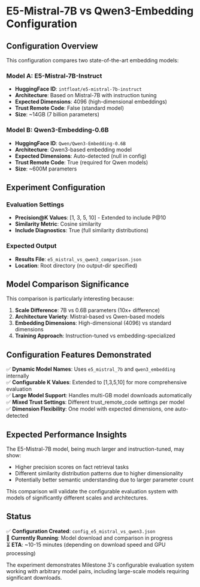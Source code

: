 # E5-Mistral-7B vs Qwen3-Embedding Configuration

## Configuration Overview

This configuration compares two state-of-the-art embedding models:

### Model A: E5-Mistral-7B-Instruct
- **HuggingFace ID**: `intfloat/e5-mistral-7b-instruct`
- **Architecture**: Based on Mistral-7B with instruction tuning
- **Expected Dimensions**: 4096 (high-dimensional embeddings)
- **Trust Remote Code**: False (standard model)
- **Size**: ~14GB (7 billion parameters)

### Model B: Qwen3-Embedding-0.6B  
- **HuggingFace ID**: `Qwen/Qwen3-Embedding-0.6B`
- **Architecture**: Qwen3-based embedding model
- **Expected Dimensions**: Auto-detected (null in config)
- **Trust Remote Code**: True (required for Qwen models)
- **Size**: ~600M parameters

## Experiment Configuration

### Evaluation Settings
- **Precision@K Values**: [1, 3, 5, 10] - Extended to include P@10
- **Similarity Metric**: Cosine similarity
- **Include Diagnostics**: True (full similarity distributions)

### Expected Output
- **Results File**: `e5_mistral_vs_qwen3_comparison.json`
- **Location**: Root directory (no output-dir specified)

## Model Comparison Significance

This comparison is particularly interesting because:

1. **Scale Difference**: 7B vs 0.6B parameters (10x+ difference)
2. **Architecture Variety**: Mistral-based vs Qwen-based models
3. **Embedding Dimensions**: High-dimensional (4096) vs standard dimensions
4. **Training Approach**: Instruction-tuned vs embedding-specialized

## Configuration Features Demonstrated

✅ **Dynamic Model Names**: Uses `e5_mistral_7b` and `qwen3_embedding` internally  
✅ **Configurable K Values**: Extended to [1,3,5,10] for more comprehensive evaluation  
✅ **Large Model Support**: Handles multi-GB model downloads automatically  
✅ **Mixed Trust Settings**: Different trust_remote_code settings per model  
✅ **Dimension Flexibility**: One model with expected dimensions, one auto-detected  

## Expected Performance Insights

The E5-Mistral-7B model, being much larger and instruction-tuned, may show:
- Higher precision scores on fact retrieval tasks
- Different similarity distribution patterns due to higher dimensionality
- Potentially better semantic understanding due to larger parameter count

This comparison will validate the configurable evaluation system with models of significantly different scales and architectures.

## Status

✅ **Configuration Created**: `config_e5_mistral_vs_qwen3.json`  
🔄 **Currently Running**: Model download and comparison in progress  
⏳ **ETA**: ~10-15 minutes (depending on download speed and GPU processing)  

The experiment demonstrates Milestone 3's configurable evaluation system working with arbitrary model pairs, including large-scale models requiring significant downloads.
